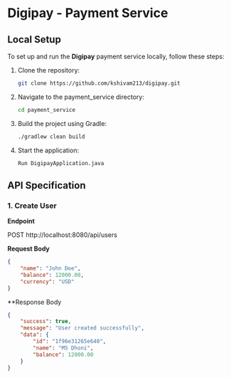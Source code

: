 # Digipay - Payment Service

## Local Setup
To set up and run the **Digipay** payment service locally, follow these steps:

1. Clone the repository:
   ```sh
   git clone https://github.com/kshivam213/digipay.git

2. Navigate to the payment_service directory:
    ```sh
    cd payment_service

3. Build the project using Gradle:
    ```sh
   ./gradlew clean build

4. Start the application:
    ```sh
   Run DigipayApplication.java

## API Specification

### 1. Create User

**Endpoint**

POST http://localhost:8080/api/users

**Request Body**

```json
{
    "name": "John Doe",
    "balance": 12000.00,
    "currency": "USD"
}
```

**Response Body

```json
{
    "success": true,
    "message": "User created successfully",
    "data": {
        "id": "1f96e31265e640",
        "name": "MS Dhoni",
        "balance": 12000.00
    }
}
```




    